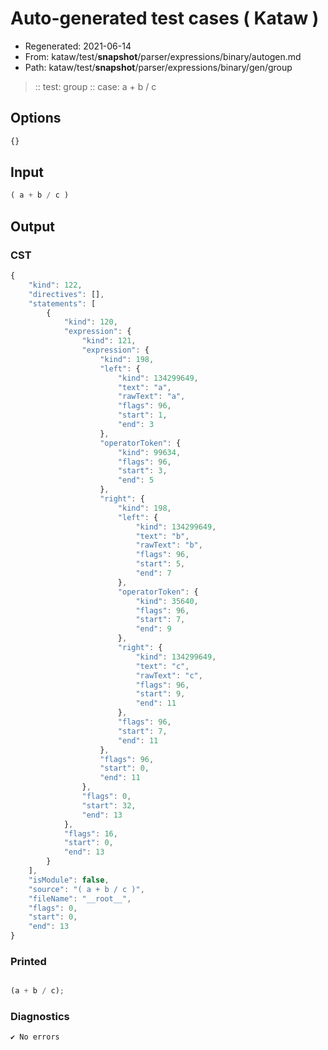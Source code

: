 # Auto-generated test cases ( Kataw )
- Regenerated: 2021-06-14
- From: kataw/test/__snapshot__/parser/expressions/binary/autogen.md
- Path: kataw/test/__snapshot__/parser/expressions/binary/gen/group
> :: test: group
> :: case: a + b / c
## Options

`````js
{}
`````
## Input

`````js
( a + b / c )
`````
## Output

### CST

```javascript
{
    "kind": 122,
    "directives": [],
    "statements": [
        {
            "kind": 120,
            "expression": {
                "kind": 121,
                "expression": {
                    "kind": 198,
                    "left": {
                        "kind": 134299649,
                        "text": "a",
                        "rawText": "a",
                        "flags": 96,
                        "start": 1,
                        "end": 3
                    },
                    "operatorToken": {
                        "kind": 99634,
                        "flags": 96,
                        "start": 3,
                        "end": 5
                    },
                    "right": {
                        "kind": 198,
                        "left": {
                            "kind": 134299649,
                            "text": "b",
                            "rawText": "b",
                            "flags": 96,
                            "start": 5,
                            "end": 7
                        },
                        "operatorToken": {
                            "kind": 35640,
                            "flags": 96,
                            "start": 7,
                            "end": 9
                        },
                        "right": {
                            "kind": 134299649,
                            "text": "c",
                            "rawText": "c",
                            "flags": 96,
                            "start": 9,
                            "end": 11
                        },
                        "flags": 96,
                        "start": 7,
                        "end": 11
                    },
                    "flags": 96,
                    "start": 0,
                    "end": 11
                },
                "flags": 0,
                "start": 32,
                "end": 13
            },
            "flags": 16,
            "start": 0,
            "end": 13
        }
    ],
    "isModule": false,
    "source": "( a + b / c )",
    "fileName": "__root__",
    "flags": 0,
    "start": 0,
    "end": 13
}
```

### Printed

```javascript

(a + b / c);

```

### Diagnostics

```javascript
✔ No errors
```

